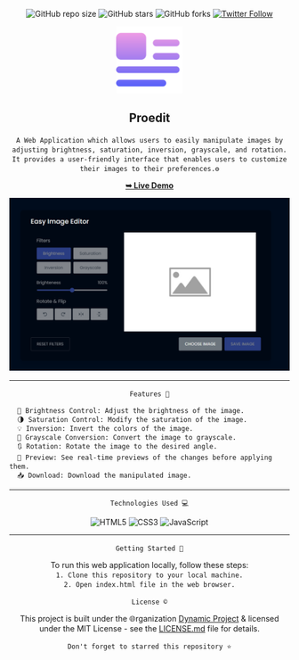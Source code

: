 <div align="center">

  ![GitHub repo size](https://img.shields.io/github/repo-size/codeaashu/Proedit)
  ![GitHub stars](https://img.shields.io/github/stars/codeaashu/Proedit?style=social)
  ![GitHub forks](https://img.shields.io/github/forks/codeaashu/Proedit?style=social)
[![Twitter Follow](https://img.shields.io/twitter/follow/warrior_aashuu?style=social)](https://twitter.com/intent/follow?screen_name=warrior_aashuu) 
  
  <img src="https://github.com/codeaashu/Proedit/blob/main/img.png" width="120" />
  <h2 align="center">Proedit</h2>

 ` A Web Application which allows users to easily manipulate images by adjusting brightness, saturation, inversion, grayscale, and rotation. It provides a user-friendly interface that enables users to customize their images to their preferences.⚙️ `

  <a href="https://proedit.vercel.app/"><strong>➥ Live Demo</strong></a>

<img src="https://github.com/codeaashu/Proedit/blob/main/Damo-Pic.png" /> <hr>


` Features 🌟 `
</div>

```
  🔆 Brightness Control: Adjust the brightness of the image.
  🌗 Saturation Control: Modify the saturation of the image.
  💡 Inversion: Invert the colors of the image.
  🔄 Grayscale Conversion: Convert the image to grayscale.
  🔃 Rotation: Rotate the image to the desired angle.
  🫣 Preview: See real-time previews of the changes before applying them.
  📥 Download: Download the manipulated image.
```
<hr><div align="center">
  
` Technologies Used 💻 `

![HTML5](https://img.shields.io/badge/html5-%23E34F26.svg?style=plastic&logo=html5&logoColor=white) ![CSS3](https://img.shields.io/badge/css3-%231572B6.svg?style=plastic&logo=css3&logoColor=white) ![JavaScript](https://img.shields.io/badge/javascript-%23323330.svg?style=plastic&logo=javascript&logoColor=%23F7DF1E) <hr>

` Getting Started 🚀 `

To run this web application locally, follow these steps: <br>
`1. Clone this repository to your local machine.` <br>
`2. Open index.html file in the web browser.`

` License © `

This project is built under the 🌐rganization [Dynamic Project](https://github.com/Dynamic-Project) & licensed under the MIT License - see the [LICENSE.md](LICENSE.md) file for details.

`Don't forget to starred this repository ⭐`

</div>

